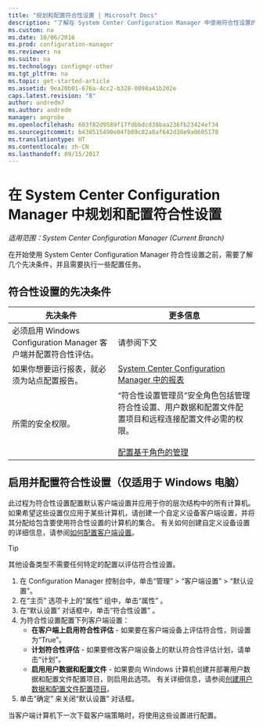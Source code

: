 ```yaml
---
title: "规划和配置符合性设置 | Microsoft Docs"
description: "了解在 System Center Configuration Manager 中使用符合性设置的先决条件和配置任务。"
ms.custom: na
ms.date: 10/06/2016
ms.prod: configuration-manager
ms.reviewer: na
ms.suite: na
ms.technology: configmgr-other
ms.tgt_pltfrm: na
ms.topic: get-started-article
ms.assetid: 9ea20b01-676a-4cc2-b328-0098a41b202e
caps.latest.revision: "8"
author: andredm7
ms.author: andredm
manager: angrobe
ms.openlocfilehash: 603f82d9589f17fdbbdcd38baa236fb23424ef34
ms.sourcegitcommit: b438515490e04fb09c82a8af642d38e9a0605178
ms.translationtype: HT
ms.contentlocale: zh-CN
ms.lasthandoff: 09/15/2017
---
```

# <a name="plan-for-and-configure-compliance-settings-in-system-center-configuration-manager"></a>在 System Center Configuration Manager 中规划和配置符合性设置

*适用范围：System Center Configuration Manager (Current Branch)*

在开始使用 System Center Configuration Manager 符合性设置之前，需要了解几个先决条件，并且需要执行一些配置任务。  

## <a name="prerequisites-for-compliance-settings"></a>符合性设置的先决条件  

|先决条件|更多信息|  
|------------------|----------------------|  
|必须启用 Windows Configuration Manager 客户端并配置符合性评估。|请参阅下文|  
|如果你想要运行报表，就必须为站点配置报告。|[System Center Configuration Manager 中的报表](../../core/servers/manage/reporting.md)|  
|所需的安全权限。|“符合性设置管理员”安全角色包括管理符合性设置、用户数据和配置文件配置项目和远程连接配置文件必需的权限。<br /><br /> [配置基于角色的管理](../../core/servers/deploy/configure/configure-role-based-administration.md)|  

##  <a name="enable-and-configure-compliance-settings-for-windows-pcs-only"></a>启用并配置符合性设置（仅适用于 Windows 电脑）  

此过程为符合性设置配置默认客户端设置并应用于你的层次结构中的所有计算机。 如果希望这些设置仅应用于某些计算机，请创建一个自定义设备客户端设置，并将其分配给包含要使用符合性设置的计算机的集合。 有关如何创建自定义设备设置的详细信息，请参阅[如何配置客户端设置](../../core/clients/deploy/configure-client-settings.md)。  

> [!TIP]  
>  其他设备类型不需要任何特定的配置以评估符合性设置。  

1.  在 Configuration Manager 控制台中，单击“管理” > “客户端设置” > “默认设置”。  
2.  在“主页”  选项卡上的“属性”  组中，单击“属性” 。  
3.  在“默认设置”  对话框中，单击“符合性设置” 。  
4.  为符合性设置配置下列客户端设置：
    - **在客户端上启用符合性评估** - 如果要在客户端设备上评估符合性，则设置为“True”。
    - **计划符合性评估** - 如果要修改客户端设备上的默认符合性评估计划，请单击“计划”。
    - **启用用户数据和配置文件** - 如果要向 Windows 计算机创建并部署用户数据和配置文件配置项目，则启用此选项。 有关详细信息，请参阅[创建用户数据和配置文件配置项目](/sccm/compliance/deploy-use/create-remote-connection-profiles)。
5. 单击“确定”  来关闭“默认设置”  对话框。  

当客户端计算机下一次下载客户端策略时，将使用这些设置进行配置。  
